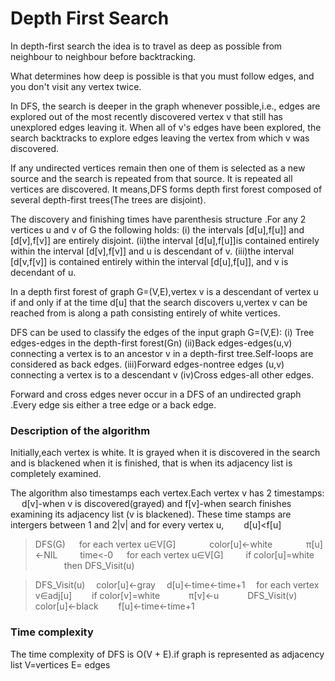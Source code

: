 # Depth First Search
In depth-first search the idea is to travel as deep as possible from neighbour to neighbour before backtracking. 

What determines how deep is possible is that you must follow edges, and you don't visit any vertex twice.

In DFS, the search is deeper in the graph whenever possible,i.e., edges are explored out of the most recently discovered vertex v that still has unexplored edges leaving it. When all of v's edges have been explored, the search backtracks to explore edges leaving the vertex from which v was discovered.

If any undirected vertices remain then one of them is selected as a new source and the search is repeated from that source. It is repeated all vertices are discovered. It means,DFS forms depth first forest composed of several depth-first trees(The trees are disjoint).

The discovery and finishing times have parenthesis structure .For any 2 vertices u and v of G the following holds:
(i) the intervals [d[u],f[u]] and [d[v],f[v]] are entirely disjoint.
(ii)the interval [d[u],f[u]]is contained entirely within the interval [d[v],f[v]] and u is descendant of v.
(iii)the interval [d[v,f[v]] is contained entirely within the interval [d[u],f[u]], and v is decendant of u.

In a depth first forest of graph G=(V,E),vertex v is a descendant of vertex u if and only if at the time d[u] that the search discovers u,vertex v can be reached from is along a path consisting entirely of white vertices.

DFS can be used to classify the edges of the input graph G=(V,E):
(i) Tree edges-edges in the depth-first forest(Gn)
(ii)Back edges-edges(u,v) connecting a vertex is to an ancestor v in a depth-first tree.Self-loops are considered as back edges.
(iii)Forward edges-nontree edges (u,v) connecting a vertex is to a descendant v
(iv)Cross edges-all other edges.

Forward and cross edges never occur in a DFS of an undirected graph .Every edge sis either a tree edge or a back edge.

### Description of the algorithm
Initially,each vertex is white. It is grayed when it is discovered in the search and is blackened when it is finished, that is when its adjacency list is completely examined.

The algorithm also timestamps each vertex.Each vertex v has 2 timestamps:
&emsp; d[v]-when v is discovered(grayed) and f[v]-when search finishes examining its adjacency list (v is blackened).
These time stamps are intergers between 1 and 2|v| and for every vertex u,
&emsp;&emsp;d[u]<f[u]

> DFS(G)
&emsp; for each vertex u∈V[G]
&emsp;&emsp;  &emsp; color[u]<-white
&emsp;&emsp;  &emsp;  π[u]<-NIL
&emsp;&emsp;  time<-0
&emsp;  for each vertex u∈V[G]
&emsp;&emsp; if color[u]=white
&emsp;&emsp;   &emsp;then DFS_Visit(u)

>	DFS_Visit(u)
&emsp;color[u]<-gray
&emsp;d[u]<-time<-time+1
&emsp;for each vertex v∈adj[u]
&emsp;&emsp;if color[v]=white
&emsp;&emsp;&emsp;π[v]<-u
&emsp;&emsp;&emsp;DFS_Visit(v)
&emsp;&emsp;color[u]<-black
&emsp;&emsp;f[u]<-time<-time+1

### Time complexity
The time complexity of DFS is O(V + E).if graph is represented as adjacency list
V=vertices
E= edges	



